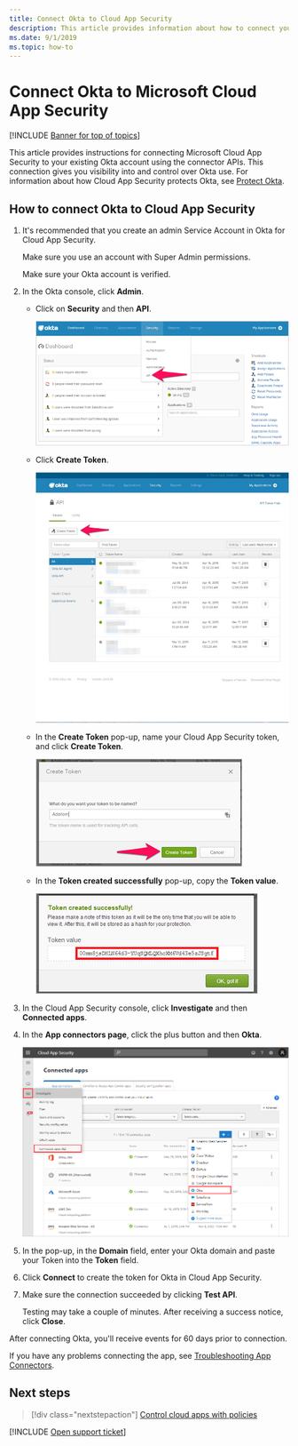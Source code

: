 ```yaml
---
title: Connect Okta to Cloud App Security
description: This article provides information about how to connect your Okta to Cloud App Security using the API connector for visibility and control over use.
ms.date: 9/1/2019
ms.topic: how-to
---
```

# Connect Okta to Microsoft Cloud App Security

[!INCLUDE [Banner for top of topics](includes/banner.md)]

This article provides instructions for connecting Microsoft Cloud App Security to your existing Okta account using the connector APIs. This connection gives you visibility into and control over Okta use. For information about how Cloud App Security protects Okta, see [Protect Okta](protect-okta.md).

## How to connect Okta to Cloud App Security

1. It's recommended that you create an admin Service Account in Okta for Cloud App Security.

    Make sure you use an account with Super Admin permissions.

    Make sure your Okta account is verified.

1. In the Okta console, click **Admin**.

    - Click on **Security** and then **API**.

         ![Okta api](media/okta-api.png "Okta api")

    - Click **Create Token**.

         ![Okta create token](media/okta-createtoken.jpg "Okta create token")

    - In the **Create Token** pop-up, name your Cloud App Security token, and click **Create Token**.

         ![Okta token pop-up](media/okta-token-pop-up.png)

    - In the **Token created successfully** pop-up, copy the **Token value**.

         ![Okta token value](media/okta-token-value.png "Okta token value")

1. In the Cloud App Security console, click **Investigate** and then **Connected apps**.

1. In the **App connectors page**, click the plus button and then **Okta**.

    ![connect Okta](media/connect-okta.png "connect Okta")

1. In the pop-up, in the **Domain** field, enter your Okta domain and paste your Token into the **Token** field.

1. Click **Connect** to create the token for Okta in Cloud App Security.

1. Make sure the connection succeeded by clicking **Test API**.

    Testing may take a couple of minutes. After receiving a success notice, click **Close**.

After connecting Okta, you'll receive events for 60 days prior to connection.

If you have any problems connecting the app, see [Troubleshooting App Connectors](troubleshooting-api-connectors-using-error-messages.md).

## Next steps

> [!div class="nextstepaction"]
> [Control cloud apps with policies](control-cloud-apps-with-policies.md)

[!INCLUDE [Open support ticket](includes/support.md)]
